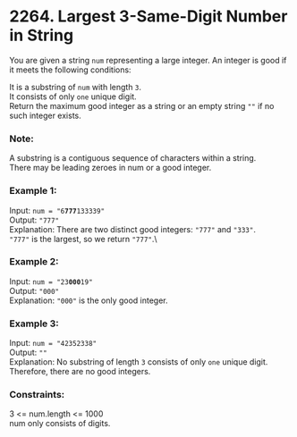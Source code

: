 # 2264. Largest 3-Same-Digit Number in String
   
You are given a string ```num``` representing a large integer. An integer is good if it meets the following conditions:   
   
It is a substring of ```num``` with length ```3```.   
It consists of only ```one``` unique digit.   
Return the maximum good integer as a string or an empty string ```""``` if no such integer exists.   
   
### **Note:**   
   
A substring is a contiguous sequence of characters within a string.   
There may be leading zeroes in num or a good integer.   
    
   
### **Example 1:**   
Input: ```num = "6```**```777```**```133339"```   
Output: ```"777"```   
Explanation: There are two distinct good integers: ```"777"``` and ```"333"```.   
```"777"``` is the largest, so we return ```"777"```.\   
   
### **Example 2:**   
Input: ```num = "23```**```000```**```19"```   
Output: ```"000"```   
Explanation: ```"000"``` is the only good integer.   
   
### **Example 3:**   
Input: ```num = "42352338"```   
Output: ```""```   
Explanation: No substring of length ```3``` consists of only ```one``` unique digit. Therefore, there are no good integers.   
    
   
### **Constraints:**   
   
3 <= num.length <= 1000   
num only consists of digits.   